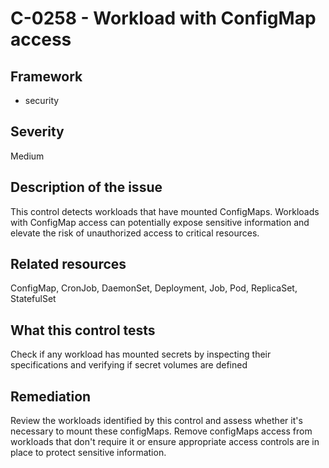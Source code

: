 # C-0258 - Workload with ConfigMap access

## Framework
* security
 
## Severity
Medium

## Description of the issue
This control detects workloads that have mounted ConfigMaps. Workloads with ConfigMap access can potentially expose sensitive information and elevate the risk of unauthorized access to critical resources.
 
## Related resources
ConfigMap, CronJob, DaemonSet, Deployment, Job, Pod, ReplicaSet, StatefulSet
 
## What this control tests 
Check if any workload has mounted secrets by inspecting their specifications and verifying if secret volumes are defined
 
## Remediation
Review the workloads identified by this control and assess whether it's necessary to mount these configMaps. Remove configMaps access from workloads that don't require it or ensure appropriate access controls are in place to protect sensitive information.
 
